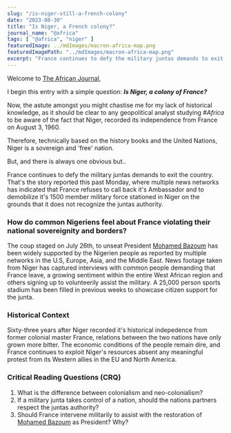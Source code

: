 ```yaml
---
slug: "/is-niger-still-a-french-colony"
date: "2023-08-30"
title: "Is Niger, a French colony?"
journal_name: "@africa"
tags: [ "@africa", "niger" ]
featuredImage: ../mdImages/macron-africa-map.png
featuredImagePath: "../mdImages/macron-africa-map.png"
excerpt: "France continues to defy the military juntas demands to exit the country. That's the story reported this past Monday, where multiple news networks has indicated that France refuses to call back it's Ambassador and to demobilize it's 1500 member military force stationed in Niger on the grounds that it does not recognize the juntas authority."
---
```


Welcome to [The African Journal][TAJ],



I begin this entry with a simple question: ***Is Niger, a colony of France?*** 


Now, the astute amongst you might chastise me for my lack of historical knowledge, as it should be clear to any geopolitical analyst studying *#Africa* to be aware of the fact that Niger, recorded its independence from France on August 3, 1960. 

Therefore, technically based on the history books and the United Nations, Niger is a sovereign and 'free' nation.

But, and there is always one obvious but..


France continues to defy the military juntas demands to exit the country. That's the story reported this past Monday, where multiple news networks has indicated that France refuses to call back it's Ambassador and to demobilize it's 1500 member military force stationed in Niger on the grounds that it does not recognize the juntas authority.  




<!-- Is France violating the territorial sovereignity of Niger by refusing to leave the country under the military orders of those have assumed power? does it matter what the Nigeriens themselves think? -->


### How do common Nigeriens feel about France violating their national sovereignity and borders?
The coup staged on July 26th, to unseat President <ins>Mohamed Bazoum</ins> has been widely supported by the Nigerien people as reported by multiple networks in the U.S, Europe, Asia, and the Middle East. News footage taken from Niger has captured interviews with common people demanding that France leave, a growing sentiment within the entire West African region and others signing up to volunteerily assist the military. A 25,000 person sports stadium has been filled in previous weeks to showcase citizen support for the junta. 


### Historical Context
Sixty-three years after Niger recorded it's historical indepedence from former colonial master France, relations between the two nations have only grown more bitter. The economic conditions of the people remain dire, and France continues to exploit Niger's resources absent any meaningful protest from its Western allies in the EU and North America.  
<!-- ### Recap -->

<!-- ### Editors Critical Analysis (ECA) -->

### Critical Reading Questions (CRQ)

1. What is the difference between colonialism and neo-colonialism?
2. If a military junta takes control of a nation, should the nations partners respect the juntas authority?
3. Should France intervene militarily to assist with the restoration of <ins>Mohamed Bazoum</ins> as President? Why?

<!-- ### Essay Prompts -->



<!-- ### Sources -->




[TAJ]: https://www.esy.com/@africa
[France24]: https://www.france24.com/en/africa/20230828-french-ambassador-will-stay-in-niger-despite-junta-ultimatum-says-macron